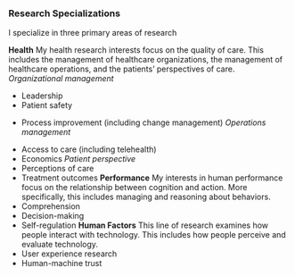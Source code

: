 ### Research Specializations
I specialize in three primary areas of research

**Health** My health research interests focus on the quality of care. This includes the management of healthcare organizations, the management of                                  healthcare operations, and the patients’ perspectives of care. 
_Organizational management_
* Leadership
* Patient safety
- Process improvement (including change management)
_Operations management_
* Access to care (including telehealth)
* Economics 
_Patient perspective_
* Perceptions of care
* Treatment outcomes
**Performance** My interests in human performance focus on the relationship between cognition and action. More specifically, this includes managing and reasoning about behaviors.  
* Comprehension
* Decision-making 
* Self-regulation
**Human Factors** This line of research examines how people interact with technology. This includes how people perceive and evaluate technology.
* User experience research
* Human-machine trust 
